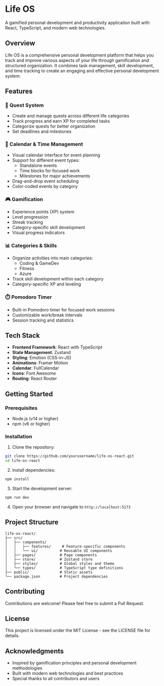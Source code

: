 # Life OS

A gamified personal development and productivity application built with React, TypeScript, and modern web technologies.

## Overview

Life OS is a comprehensive personal development platform that helps you track and improve various aspects of your life through gamification and structured organization. It combines task management, skill development, and time tracking to create an engaging and effective personal development system.

## Features

### 🎯 Quest System
- Create and manage quests across different life categories
- Track progress and earn XP for completed tasks
- Categorize quests for better organization
- Set deadlines and milestones

### 📅 Calendar & Time Management
- Visual calendar interface for event planning
- Support for different event types:
  - Standalone events
  - Time blocks for focused work
  - Milestones for major achievements
- Drag-and-drop event scheduling
- Color-coded events by category

### 🎮 Gamification
- Experience points (XP) system
- Level progression
- Streak tracking
- Category-specific skill development
- Visual progress indicators

### 📊 Categories & Skills
- Organize activities into main categories:
  - Coding & GameDev
  - Fitness
  - Azure
- Track skill development within each category
- Category-specific XP and leveling

### ⏱️ Pomodoro Timer
- Built-in Pomodoro timer for focused work sessions
- Customizable work/break intervals
- Session tracking and statistics

## Tech Stack

- **Frontend Framework**: React with TypeScript
- **State Management**: Zustand
- **Styling**: Emotion (CSS-in-JS)
- **Animations**: Framer Motion
- **Calendar**: FullCalendar
- **Icons**: Font Awesome
- **Routing**: React Router

## Getting Started

### Prerequisites

- Node.js (v14 or higher)
- npm (v6 or higher)

### Installation

1. Clone the repository:
```bash
git clone https://github.com/yourusername/life-os-react.git
cd life-os-react
```

2. Install dependencies:
```bash
npm install
```

3. Start the development server:
```bash
npm run dev
```

4. Open your browser and navigate to `http://localhost:5173`

## Project Structure

```
life-os-react/
├── src/
│   ├── components/
│   │   ├── features/     # Feature-specific components
│   │   └── ui/          # Reusable UI components
│   ├── pages/           # Page components
│   ├── store/           # Zustand store
│   ├── styles/          # Global styles and theme
│   └── types/           # TypeScript type definitions
├── public/              # Static assets
└── package.json         # Project dependencies
```

## Contributing

Contributions are welcome! Please feel free to submit a Pull Request.

## License

This project is licensed under the MIT License - see the LICENSE file for details.

## Acknowledgments

- Inspired by gamification principles and personal development methodologies
- Built with modern web technologies and best practices
- Special thanks to all contributors and users 